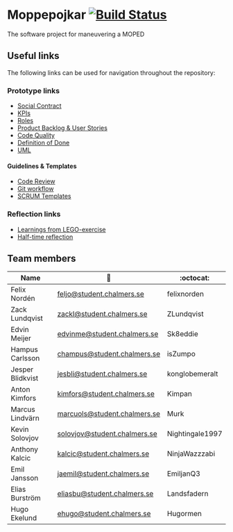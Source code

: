 # Moppepojkar [![Build Status](https://travis-ci.org/felixnorden/moppepojkar.svg?branch=development)](https://travis-ci.org/felixnorden/moppepojkar)
The software project for maneuvering a MOPED

## Useful links

The following links can be used for navigation throughout the repository:

### Prototype links

- [Social Contract](./documentation/social-contract.md)
- [KPIs](./documentation/kpis.md)
- [Roles](./documentation/roles.md)
- [Product Backlog & User Stories](./documentation/product-backlog.md)
- [Code Quality](./documentation/code-quality.md)
- [Definition of Done](./documentation/definition-of-done.md)
- [UML](./documentation/uml/)

#### Guidelines & Templates

- [Code Review](./documentation/code-review.md)
- [Git workflow](./documentation/git-workflow.md)
- [SCRUM Templates](./documentation/templates)

### Reflection links

- [Learnings from LEGO-exercise](./documentation/scrum-learnings/)
- [Half-time reflection](./documentation/half-way-reflection.md)


## Team members

|     Name     |          :email:          |    :octocat:  |
|--------------|---------------------------|---------------|
| Felix Nordén | feljo@student.chalmers.se |  felixnorden  |
| Zack Lundqvist | zackl@student.chalmers.se | ZLundqvist  |
| Edvin Meijer |edvinme@student.chalmers.se | Sk8eddie    |
| Hampus Carlsson| champus@student.chalmers.se | isZumpo   |
| Jesper Blidkvist | jesbli@student.chalmers.se | konglobemeralt |
| Anton Kimfors| kimfors@student.chalmers.se | Kimpan |
| Marcus Lindvärn| marcuols@student.chalmers.se | Murk     |
| Kevin Solovjov| solovjov@student.chalmers.se | Nightingale1997 |
| Anthony Kalcic| kalcic@student.chalmers.se | NinjaWazzzabi |
| Emil Jansson | jaemil@student.chalmers.se | EmiljanQ3 |
| Elias Burström|   eliasbu@student.chalmers.se| Landsfadern |
| Hugo Ekelund | ehugo@student.chalmers.se| Hugormen  |
